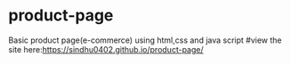 # product-page
Basic product page(e-commerce) using html,css and java script
#view the site here:https://sindhu0402.github.io/product-page/
